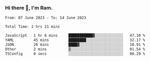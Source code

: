 ### Hi there 👋, I'm Ram.

<!--START_SECTION:waka-->

```txt
From: 07 June 2023 - To: 14 June 2023

Total Time: 2 hrs 21 mins

JavaScript   1 hr 6 mins     ███████████▓░░░░░░░░░░░░░   47.10 %
YAML         45 mins         ████████░░░░░░░░░░░░░░░░░   32.17 %
JSON         26 mins         ████▓░░░░░░░░░░░░░░░░░░░░   18.91 %
Other        2 mins          ▒░░░░░░░░░░░░░░░░░░░░░░░░   01.54 %
TSConfig     0 secs          ░░░░░░░░░░░░░░░░░░░░░░░░░   00.29 %
```

<!--END_SECTION:waka-->
